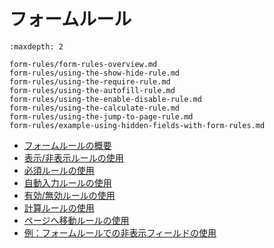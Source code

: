 # フォームルール

```{toctree}
:maxdepth: 2

form-rules/form-rules-overview.md
form-rules/using-the-show-hide-rule.md
form-rules/using-the-require-rule.md
form-rules/using-the-autofill-rule.md
form-rules/using-the-enable-disable-rule.md
form-rules/using-the-calculate-rule.md
form-rules/using-the-jump-to-page-rule.md
form-rules/example-using-hidden-fields-with-form-rules.md
```

- [フォームルールの概要](./form-rules/form-rules-overview.md)
- [表示/非表示ルールの使用](./form-rules/using-the-show-hide-rule.md)
- [必須ルールの使用](./form-rules/using-the-require-rule.md)
- [自動入力ルールの使用](./form-rules/using-the-autofill-rule.md)
- [有効/無効ルールの使用](./form-rules/using-the-enable-disable-rule.md)
- [計算ルールの使用](./form-rules/using-the-calculate-rule.md)
- [ページへ移動ルールの使用](./form-rules/using-the-jump-to-page-rule.md)
- [例：フォームルールでの非表示フィールドの使用](./form-rules/example-using-hidden-fields-with-form-rules.md)
